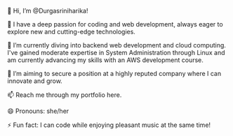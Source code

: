 👋 Hi, I’m @Durgasriniharika!

👀 I have a deep passion for coding and web development, always eager to explore new and cutting-edge technologies.

🌱 I’m currently diving into backend web development and cloud computing. I've gained moderate expertise in System Administration through Linux and am currently advancing my skills with an AWS development course.

🎯 I’m aiming to secure a position at a highly reputed company where I can innovate and grow.

📫 Reach me through my portfolio here.

😄 Pronouns: she/her

⚡ Fun fact: I can code while enjoying pleasant music at the same time!

<!---
Durgasriniharika/Durgasriniharika is a ✨ special ✨ repository because its `README.md` (this file) appears on your GitHub profile.
You can click the Preview link to take a look at your changes.
--->
